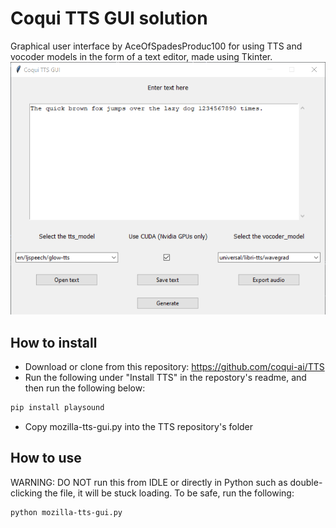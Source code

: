 # Coqui TTS GUI solution
Graphical user interface by AceOfSpadesProduc100 for using TTS and vocoder models in the form of a text editor, made using Tkinter.
![Preview](./Screenshot_2021-03-13_185326.png)

## How to install
- Download or clone from this repository: https://github.com/coqui-ai/TTS
- Run the following under "Install TTS" in the repostory's readme, and then run the following below:
```bash
pip install playsound
```
- Copy mozilla-tts-gui.py into the TTS repository's folder
## How to use
WARNING: DO NOT run this from IDLE or directly in Python such as double-clicking the file, it will be stuck loading. To be safe, run the following:
```bash
python mozilla-tts-gui.py
```
